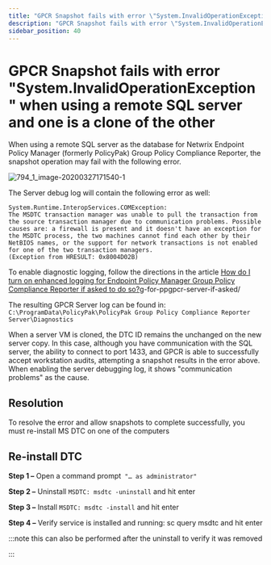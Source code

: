 ```yaml
---
title: "GPCR Snapshot fails with error \"System.InvalidOperationException\" when using a remote SQL server and one is a clone of the other"
description: "GPCR Snapshot fails with error \"System.InvalidOperationException\" when using a remote SQL server and one is a clone of the other"
sidebar_position: 40
---
```


# GPCR Snapshot fails with error "System.InvalidOperationException" when using a remote SQL server and one is a clone of the other

When using a remote SQL server as the database for Netwrix Endpoint Policy Manager (formerly
PolicyPak) Group Policy Compliance Reporter, the snapshot operation may fail with the following
error.

![794_1_image-20200327171540-1](/images/endpointpolicymanager/troubleshooting/error/gpocompilancereporter/669_1_image-20200327172830-2.jpeg)

The Server debug log will contain the following error as well:

```
System.Runtime.InteropServices.COMException: 
The MSDTC transaction manager was unable to pull the transaction from the source transaction manager due to communication problems. Possible causes are: a firewall is present and it doesn't have an exception for the MSDTC process, the two machines cannot find each other by their NetBIOS names, or the support for network transactions is not enabled for one of the two transaction managers. 
(Exception from HRESULT: 0x8004D02B)
```

To enable diagnostic logging, follow the directions in the article
[How do I turn on enhanced logging for Endpoint Policy Manager Group Policy Compliance Reporter if asked to do so?](/docs/endpointpolicymanager/gpcompliancereporter/technotes/troubleshooting/logenhanced.md)g-for-ppgpcr-server-if-asked/

The resulting GPCR Server log can be found in:
`C:\ProgramData\PolicyPak\PolicyPak Group Policy Compliance Reporter Server\Diagnostics`

When a server VM is cloned, the DTC ID remains the unchanged on the new server copy. In this case,
although you have communication with the SQL server, the ability to connect to port 1433, and GPCR
is able to successfully accept workstation audits, attempting a snapshot results in the error above.
When enabling the server debugging log, it shows "communication problems" as the cause.

## Resolution

To resolve the error and allow snapshots to complete successfully, you must re-install MS DTC on one
of the computers

## Re-install DTC

**Step 1 –** Open a command prompt` "… as administrator"`

**Step 2 –** Uninstall `MSDTC: msdtc -uninstall` and hit enter

**Step 3 –** Install `MSDTC: msdtc -install` and hit enter

**Step 4 –** Verify service is installed and running: sc query msdtc and hit enter

:::note
this can also be performed after the uninstall to verify it was removed

:::
